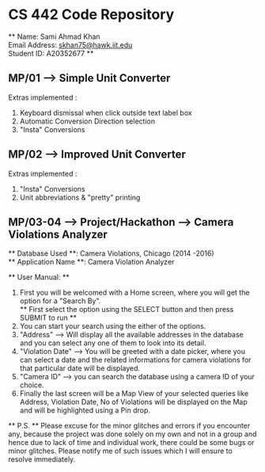 # CS 442 Code Repository

 ** Name: Sami Ahmad Khan   
Email Address: skhan75@hawk.iit.edu  
Student ID: A20352677    **

## MP/01 --> Simple Unit Converter

Extras implemented :      

1. Keyboard dismissal when click outside text label box   
2. Automatic Conversion Direction selection   
3. "Insta" Conversions

## MP/02 -->  Improved Unit Converter

Extras implemented :

1. "Insta" Conversions
2. Unit abbreviations & "pretty" printing

## MP/03-04 --> Project/Hackathon --> Camera Violations Analyzer

** Database Used **: Camera Violations, Chicago (2014 -2016)  
** Application Name **: Camera Violation Analyzer  

** User Manual: **

1. First you will be welcomed with a Home screen, where you will get the option for a "Search By".   
** First select the option using the SELECT button and then press SUBMIT to run **
2. You can start your search using the either of the options.
3. "Address" --> Will display all the available addresses in the database and you can select any one of them to look into its detail.
4. "Violation Date" --> You will be greeted with a date picker, where you can select a date and the related informations for camera violations for that particular date will be displayed.
5. "Camera ID" --> you can search the database using a camera ID of your choice.
6. Finally the last screen will be a Map View of your selected queries like Address, Violation Date, No of Violations will be displayed on the Map and will be highlighted using a Pin drop.

** P.S. ** Please excuse for the minor glitches and errors if you encounter any, because the project was done solely on my own and not in a group and hence due to lack of time and individual work, there could be some bugs or minor glitches. Please notify me of such issues which I will ensure to resolve immediately.